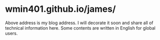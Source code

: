 # wmin401.github.io/james/
Above address is my blog address. I will decorate it soon and share all of technical information here.
Some contents are written in English for global users.


